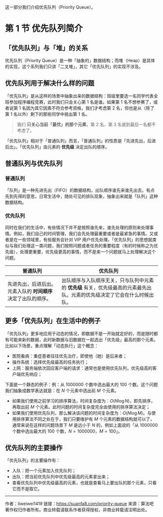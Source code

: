 这一部分我们介绍优先队列（Priority Queue）。

# 第 1 节 优先队列简介

## 「优先队列」与「堆」的关系

优先队列（Priority Queue）是一种「抽象的」数据结构；而堆（Heap）是具体的实现，这个系列我们只讲「二叉堆」，其它「优先队列」的实现不涉及。

## 优先队列用于解决什么样的问题

「优先队列」是从这样的场景中抽象出来的数据结构：班级里要选一名同学代表全班参加程序编程竞赛，此时我们只会关心第 1 名是谁。如果第 1 名不想参赛了，或者说第 1 名因为其它因素不符合参考资格，我们才考虑第 2 名，但也是从（除了第 1 名以外）剩下的那些同学中挑出第 1 名。

> 我们 **只关心当前「最优」的那个元素**，第 2 名、第 3 名直到最后一名都不考虑了。

「优先队列」相对于「普通队列」而言，「普通队列」的性质是「先进先出，后进后出」。「优先队列」由元素的 **优先级** 决定出队的顺序。

## 普通队列与优先队列

### 普通队列

「队列」是一种先进先出（FIFO）的数据结构，出队顺序谁先来谁先出去，有点先到先得的意思，日常生活中，随处可见的排队现象，抽象出来就是「队列」这种数据结构。

### 优先队列

同时在我们的生活中，有些情况下并不是按照谁先来，谁先处理的原则来处理事情。例如，我们自己的时间管理，我们会先处理最重要或者是最紧急的事情。又或者是在一些领域里，有些服务会针对 VIP 用户优先处理。「优先队列」的思想就类似与我们处理这一类问题，我们按照问题或者任务的重要程度（有的时候称之为优先级），处理更重要，优先级更高的事情，而不是来一个问题就马上处理解决这个问题。

| 普通队列                                                     | 优先队列                                                     |
| ------------------------------------------------------------ | ------------------------------------------------------------ |
| 先进先出，后进后出。元素入队的 **时间顺序** 决定了出队的顺序。 | 出队顺序与入队顺序无关，只与队列中元素的 **优先级** 有关，优先级最高的元素最先出队。元素的优先级决定了它会在什么时候出队。 |

## 更多「优先队列」在生活中的例子

「优先队列」更多地应用于动态的情况，即数据不是一开始就定好的，而是随时都有可能来新的数据，此时新数据与旧数据在一起选出「优先级」最高的那个元素。比如以下场景，重点理解「动态执行」这个概念：

- 医院看病：重症患者往往优先治疗，即使他（她）是后来者；
- 操作系统：选择优先级最高的任务执行；
- 上网：服务端依次回应客户端的请求：通常也是使用优先队列，优先级高的客户端优先响应；

下面是一个静态的例子：例：从 $1000000$ 个数中选出最大的 $100$ 个数。这个问题我们抽象成数学表达就是：在 $N$ 个元素中选出前 $M$ 个元素。

- 如果我们使用之前学习的排序算法，时间复杂度为：$O(N \log N)$，即先排序，再取出前 $M$ 个元素。此时问题的时间复杂度完全由使用的排序算法决定；
- 如果我们使用优先队列，那么解决该问题的时间复杂度为：$O(N \log M)$。与使用排序算法不同之处在于，我们只要维护有 $M$ 个元素的数据结构就可以了，通常来说在这样的问题场景下 $M$ 是远小于 $N$ 的，例如上面说的「从 $1000000$ 个数中选出最大的 $100$ 个数，$N = 1000000$，$M = 100$」。

## 优先队列的主要操作

「优先队列」的主要操作有：

- 入队：把一个元素加入优先队列；
- 出队：把当前优先队列中优先级最高的元素拿出来；
- 查看优先队列中优先级最高的元素，也就是查看马上要出队的那个元素，只看它而不是取它。





---

作者：liweiwei1419
链接：https://suanfa8.com/priority-queue
来源：算法吧
著作权归作者所有。商业转载请联系作者获得授权，非商业转载请注明出处。
